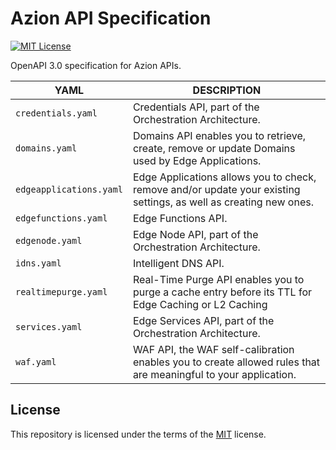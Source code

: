# Azion API Specification
[![MIT License](https://img.shields.io/badge/license-MIT-green.svg)](LICENSE.md)

OpenAPI 3.0 specification for Azion APIs.

|YAML|DESCRIPTION|
|---|---|
|`credentials.yaml`|Credentials API, part of the Orchestration Architecture.|
|`domains.yaml`|Domains API enables you to retrieve, create, remove or update Domains used by Edge Applications.|
|`edgeapplications.yaml`|Edge Applications allows you to check, remove and/or update your existing settings, as well as creating new ones.|
|`edgefunctions.yaml`|Edge Functions API.|
|`edgenode.yaml`|Edge Node API, part of the Orchestration Architecture.|
|`idns.yaml`|Intelligent DNS API.|
|`realtimepurge.yaml`|Real-Time Purge API enables you to purge a cache entry before its TTL for Edge Caching or L2 Caching|
|`services.yaml`|Edge Services API, part of the Orchestration Architecture.|
|`waf.yaml`|WAF API, the WAF self-calibration enables you to create allowed rules that are meaningful to your application.|

## License

This repository is licensed under the terms of the [MIT](LICENSE.md) license.
